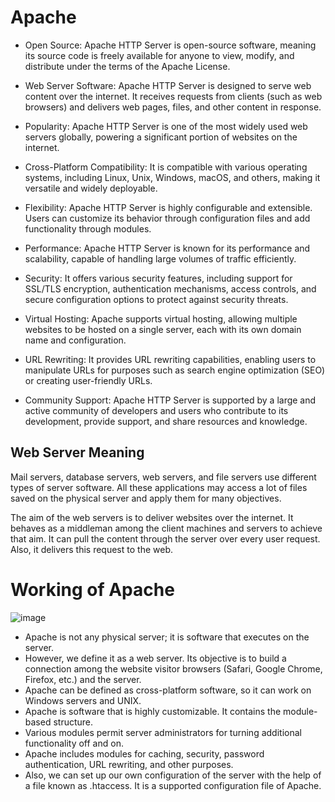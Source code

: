 # Apache

- Open Source: Apache HTTP Server is open-source software, meaning its source code is freely available for anyone to view, modify, and distribute under the terms of the Apache License.

- Web Server Software: Apache HTTP Server is designed to serve web content over the internet. It receives requests from clients (such as web browsers) and delivers web pages, files, and other content in response.

- Popularity: Apache HTTP Server is one of the most widely used web servers globally, powering a significant portion of websites on the internet.

- Cross-Platform Compatibility: It is compatible with various operating systems, including Linux, Unix, Windows, macOS, and others, making it versatile and widely deployable.

- Flexibility: Apache HTTP Server is highly configurable and extensible. Users can customize its behavior through configuration files and add functionality through modules.

- Performance: Apache HTTP Server is known for its performance and scalability, capable of handling large volumes of traffic efficiently.

- Security: It offers various security features, including support for SSL/TLS encryption, authentication mechanisms, access controls, and secure configuration options to protect against security threats.

- Virtual Hosting: Apache supports virtual hosting, allowing multiple websites to be hosted on a single server, each with its own domain name and configuration.

- URL Rewriting: It provides URL rewriting capabilities, enabling users to manipulate URLs for purposes such as search engine optimization (SEO) or creating user-friendly URLs.

- Community Support: Apache HTTP Server is supported by a large and active community of developers and users who contribute to its development, provide support, and share resources and knowledge.


## Web Server Meaning
Mail servers, database servers, web servers, and file servers use different types of server software. All these applications may access a lot of files saved on the physical server and apply them for many objectives.

The aim of the web servers is to deliver websites over the internet. It behaves as a middleman among the client machines and servers to achieve that aim. It can pull the content through the server over every user request. Also, it delivers this request to the web.



# Working of Apache

![image](https://github.com/nidakhan990/test/assets/164150254/bdd428fd-2e92-4769-b003-42c19be34a41)

- Apache is not any physical server; it is software that executes on the server.
-  However, we define it as a web server. Its objective is to build a connection among the website visitor browsers (Safari, Google Chrome, Firefox, etc.) and the server.
- Apache can be defined as cross-platform software, so it can work on Windows servers and UNIX.
-  Apache is software that is highly customizable. It contains the module-based structure.
- Various modules permit server administrators for turning additional functionality off and on.
- Apache includes modules for caching, security, password authentication, URL rewriting, and other purposes.
- Also, we can set up our own configuration of the server with the help of a file known as .htaccess. It is a supported configuration file of Apache.

